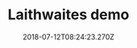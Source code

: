 ---
campaign-uuid: "c-6be26862-42cd-46f9-aa54-c76a0e9361d3"
type: "Preview"
category: "Gift"
date: "2018-07-12T08:24:23.270Z"
end-date: "2018-10-12T08:24:23.270Z"
disable-form: false
is_promoted: false
has_entry_page: false
title: "Laithwaites demo"
competition-description: "Test"
banner-img: "https://assets.expresslyapp.com/asset-6f5b10d1-b7e4-45bf-9793-d8999b97a743.jpg"
logo-left-href: "https://www.laithwaites.co.uk"
logo-left-image: "https://assets.expresslyapp.com/e430322d-3307-402f-9fe2-59d4f5f0bfc6-thumb.png"
logo-left-title: "Laithwaites"
has-winner: false
---